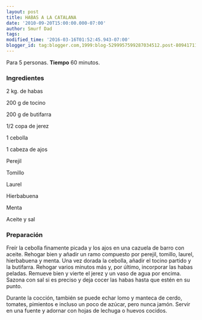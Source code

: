 ```yaml
---
layout: post
title: HABAS A LA CATALANA
date: '2010-09-20T15:00:00.000-07:00'
author: Smurf Dad
tags: 
modified_time: '2016-03-16T01:52:45.943-07:00'
blogger_id: tag:blogger.com,1999:blog-5299957599287034512.post-8094171103674957386
---
```


Para 5 personas.
<b>Tiempo</b> 60 minutos.

<h3>Ingredientes</h3>

2 kg. de habas

200 g de tocino

200 g de butifarra

1/2 copa de jerez

1 cebolla

1 cabeza de ajos

Perejil

Tomillo

Laurel

Hierbabuena

Menta

Aceite y sal

<h3>Preparación</h3>

Freír la cebolla finamente picada y los ajos en una cazuela de barro con aceite. Rehogar bien y añadir un ramo compuesto por perejil, tomillo, laurel, hierbabuena y menta. Una vez dorada la cebolla, añadir el tocino partido y la butifarra. Rehogar varios minutos más y, por último, incorporar las habas peladas. Remueve bien y vierte el jerez y un vaso de agua por encima. Sazona con sal si es preciso y deja cocer las habas hasta que estén en su punto.

Durante la cocción, también se puede echar lomo y manteca de cerdo, tomates, pimientos e incluso un poco de azúcar, pero nunca jamón. Servir en una fuente y adornar con hojas de lechuga o huevos cocidos.

